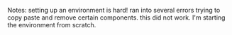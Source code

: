 Notes: setting up an environment is hard! ran into several errors trying to copy paste and remove certain components. this did not work. I'm starting the environment from scratch. 
